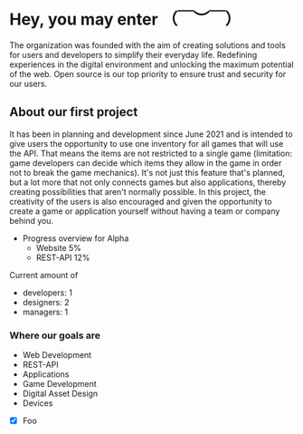 # Hey, you may enter （￣︶￣）

The organization was founded with the aim of creating solutions and tools for users and developers to simplify their everyday life. Redefining experiences in the digital environment and unlocking the maximum potential of the web. Open source is our top priority to ensure trust and security for our users.

## About our first project

It has been in planning and development since June 2021 and is intended to give users the opportunity to use one inventory for all games that will use the API. That means the items are not restricted to a single game (limitation: game developers can decide which items they allow in the game in order not to break the game mechanics). It's not just this feature that's planned, but a lot more that not only connects games but also applications, thereby creating possibilities that aren't normally possible. In this project, the creativity of the users is also encouraged and given the opportunity to create a game or application yourself without having a team or company behind you.

- Progress overview for Alpha
  - Website 5%
  - REST-API 12%

Current amount of 
  - developers: 1
  - designers: 2
  - managers: 1


### Where our goals are
- Web Development
- REST-API
- Applications
- Game Development
- Digital Asset Design
- Devices

- [X] Foo
